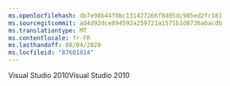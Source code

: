 ```yaml
---
ms.openlocfilehash: db7e98b44f0bc131427266f8d05dc985ed2fc181
ms.sourcegitcommit: ad4d92dce894592a259721a1571b1d8736abacdb
ms.translationtype: MT
ms.contentlocale: fr-FR
ms.lasthandoff: 08/04/2020
ms.locfileid: "87601814"
---
```

<span data-ttu-id="15dea-101">Visual Studio 2010</span><span class="sxs-lookup"><span data-stu-id="15dea-101">Visual Studio 2010</span></span>
